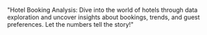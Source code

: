 "Hotel Booking Analysis: Dive into the world of hotels through data exploration and uncover insights about bookings, trends, and guest preferences. Let the numbers tell the story!"
